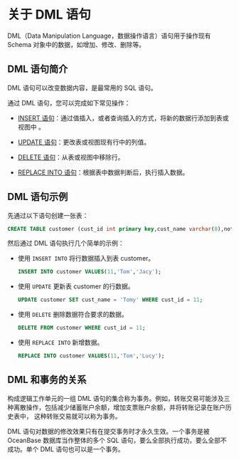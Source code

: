 # 关于 DML 语句

DML（Data Manipulation Language，数据操作语言）语句用于操作现有 Schema 对象中的数据，如增加、修改、删除等。

## DML 语句简介

DML 语句可以改变数据内容，是最常用的 SQL 语句。

通过 DML 语句，您可以完成如下常见操作：

* [INSERT 语句](/zh-CN/7.development-guide-refactoring-1/2.development-guide/2.mysql-based-application-development/5.about-dml-statements-and-transactions/1.dml-statement/2.insert-statement.md)：通过值插入，或者查询插入的方式，将新的数据行添加到表或视图中 。

* [UPDATE 语句](/zh-CN/7.development-guide-refactoring-1/2.development-guide/2.mysql-based-application-development/5.about-dml-statements-and-transactions/1.dml-statement/3.about-update-statements.md)：更改表或视图现有行中的列值。

* [DELETE 语句](/zh-CN/7.development-guide-refactoring-1/2.development-guide/2.mysql-based-application-development/5.about-dml-statements-and-transactions/1.dml-statement/4.about-the-delete-statement.md)：从表或视图中移除行。

* [REPLACE INTO 语句](/zh-CN/7.development-guide-refactoring-1/2.development-guide/2.mysql-based-application-development/5.about-dml-statements-and-transactions/1.dml-statement/5.replace-into-statements.md)：根据表中数据判断后，执行插入数据。

## DML 语句示例

先通过以下语句创建一张表：

```sql
CREATE TABLE customer (cust_id int primary key,cust_name varchar(8),note varchar(512));
```

然后通过 DML 语句执行几个简单的示例：

* 使用 `INSERT INTO` 将行数据插入到表 customer。

  ```sql
  INSERT INTO customer VALUES(11,'Tom','Jacy');
  ```

* 使用 `UPDATE` 更新表 customer 的行数据。

  ```sql
  UPDATE customer SET cust_name = 'Tomy' WHERE cust_id = 11;
  ```

* 使用 `DELETE` 删除数据符合要求的数据。

  ```sql
  DELETE FROM customer WHERE cust_id = 11;
  ```

* 使用 `REPLACE INTO` 新增数据。

  ```sql
  REPLACE INTO customer VALUES(11,'Tom','Lucy');
  ```

## DML 和事务的关系

​构成逻辑工作单元的一组 DML 语句的集合称为事务。例如，转账交易可能涉及三种离散操作，包括减少储蓄账户余额，增加支票账户余额，并将转账记录在账户历史表中， 这种转账交易就可以称为事务。

DML 语句对数据的修改效果只有在提交事务时才永久生效。一个事务是被 OceanBase 数据库当作整体的多个 SQL 语句，要么全部执行成功，要么全部不成功。单个 DML 语句也可以是一个事务。
